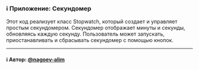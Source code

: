 ### ℹ️ Приложение: Секундомер

Этот код реализует класс Stopwatch, который создает и управляет простым секундомером.
Секундомер отображает минуты и секунды, обновляясь каждую секунду.
Пользователь может запускать, приостанавливать и сбрасывать секундомер с помощью кнопок.

-----
#### ℹ️ Автор: [@nagoev-alim](https://github.com/nagoev-alim)

